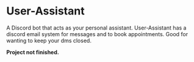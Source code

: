 # User-Assistant
A Discord bot that acts as your personal assistant. User-Assistant has a discord email system for messages and to book appointments. Good for wanting to keep your dms closed.

**Project not finished.**

